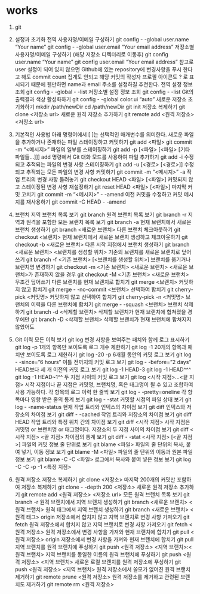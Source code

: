 # works

1. git

1. 설정과 초기화
전역 사용자명/이메일 구성하기
git config - -global user.name “Your name”
git config - -global user.email “Your email address”
저장소별 사용자명/이메일 구성하기 (해당 저장소 디렉터리로 이동후)
git config user.name “Your name”
git config user.email “Your email address”
참고로 user 설정이 되어 있지 않으면 Github에 있는 repository에 변경사항을 푸시 한다고 해도 commit count 집계도 안되고 해당 커밋의 작성자 프로필 아이콘도 ? 로 표시되기 때문에 웬만하면 name과 email 주소를 설정하길 추천한다.
전역 설정 정보 조회
git config - -global - -list
저장소별 설정 정보 조회
git config - -list
Git의 출력결과 색상 활성화하기
git config - -global color.ui “auto”
새로운 저장소 초기화하기
mkdir /path/newDir
cd /path/newDir
git init
저장소 복제하기
git clone <저장소 url>
새로운 원격 저장소 추가하기
git remote add <원격 저장소> <저장소 url>
2. 기본적인 사용법
아래 명령어에서 [ ]는 선택적인 매개변수를 의미한다.
새로운 파일을 추가하거나 존재하는 파일 스테이징하고 커밋하기
git add <파일>
git commit -m “<메시지>”
파일의 일부를 스테이징하기
git add -p [<파일> [<파일> [기타 파일들…]]]
add 명령에서 Git 대화 모드를 사용하여 파일 추가하기
git add -i
수정되고 추적되는 파일의 변경 사항 스테이징하기
git add -u [<경로> [<경로>]]
수정되고 추적되는 모든 파일의 변경 사항 커밋하기
git commit -m “<메시지>” -a
작업 트리의 변경 사항 돌려놓기
git checkout HEAD <파일> [<파일>]
커밋되지 않고 스테이징된 변경 사항 재설정하기
git reset HEAD <파일> [<파일>]
마지막 커밋 고치기
git commit -m “<메시지>” - -amend
이전 커밋을 수정하고 커밋 메시지를 재사용하기
git commit -C HEAD - -amend
3. 브랜치
지역 브랜치 목록 보기
git branch
원격 브랜치 목록 보기
git branch -r
지역과 원격을 포함한 모든 브랜치 목록 보기
git branch -a
현재 브랜치에서 새로운 브랜치 생성하기
git branch <새로운 브랜치>
다른 브랜치 체크아웃하기
git checkout <브랜치>
현재 브랜치에서 새로운 브랜치 생성하고 체크아웃하기
git checkout -b <새로운 브랜치>
다른 시작 지점에서 브랜치 생성하기
git branch <새로운 브랜치> <브랜치를 생성할 위치>
기존의 브랜치를 새로운 브랜치로 덮어쓰기
git branch -f <기존 브랜치> [<브랜치를 생성할 위치>]
브랜치를 옮기거나 브랜치명 변경하기
git checkout -m <기존 브랜치> <새로운 브랜치>
<새로운 브랜치>가 존재하지 않을 경우
git checkout -M <기존 브랜치> <새로운 브랜치>
무조건 덮어쓰기
다른 브랜치를 현재 브랜치로 합치기
git merge <브랜치>
커밋하지 않고 합치기
git merge - -no-commit <브랜치>
선택하여 합치기
git cherry-pick <커밋명>
커밋하지 않고 선택하여 합치기
git cherry-pick -n <커밋명>
브랜치의 이력을 다른 브랜치에 합치기
git merge - -squash <브랜치>
브랜치 삭제하기
git branch -d <삭제할 브랜치>
삭제할 브랜치가 현재 브랜치에 합쳐졌을 경우에만
git branch -D <삭제할 브랜치>
삭제할 브랜치가 현재 브랜치에 합쳐지지 않았어도
4. Git 이력
모든 이력 보기
git log
변경 사항을 보여주는 패치와 함께 로그 표시하기
git log -p
1개의 항목만 보이도록 로그 개수 제한하기
git log -1
20개의 항목과 패치만 보이도록 로그 제한하기
git log -20 -p
6개월 동안의 커밋 로그 보기
git log - -since=”6 hours”
이틀 전까지의 커밋 로그 보기
git log - -before=”2 days”
HEAD보다 세 개 이전의 커밋 로그 보기
git log -1 HEAD-3
git log -1 HEAD^^^
git log -1 HEAD~1^^
두 지점 사이의 커밋 로그 보기
git log <시작 지점>…<끝 지점>
시작 지점이나 끝 지점은 커밋명, 브랜치명, 혹은 태그명이 될 수 있고 조합하여 사용 가능하다.
각 항목의 로그 이력 한 줄씩 보기
git log - -pretty=oneline
각 항목마다 영향 받은 줄의 통계 보기
git log - -stat
커밋할 시점의 파일 상태 보기
git log - -name-status
현재 작업 트리와 인덱스의 차이점 보기
git diff
인덱스와 저장소의 차이점 보기
git diff - -cached
작업 트리와 저장소의 차이점 보기
git diff HEAD
작업 트리와 특정 위치 간의 차이점 보기
git diff <시작 지점>
시작 지점은 커밋명 or 브랜치명 or 태그명이다.
저장소의 두 지점 사이의 차이점 보기
git diff <시작 지점> <끝 지점>
차이점의 통계 보기
git diff - -stat <시작 지점> [<끝 지점>]
파일의 커밋 정보 줄 단위로 보기
git blame <파일>
파일의 줄 단위의 복사, 붙여 넣기, 이동 정보 보기
git blame -M <파일>
파일의 줄 단위의 이동과 원본 파일 정보 보기
git blame -C -C <파일>
로그에서 복사와 붙여 넣은 정보 보기
git log -C -C -p -1 <특정 지점>
5. 원격 저장소
저장소 복제하기
git clone <저장소>
마지막 200개의 커밋만 포함하여 저장소 복제하기
git clone - -depth 200 <저장소>
새로운 원격 저장소 추가하기
git remote add <원격 저장소> <저장소 url>
모든 원격 브랜치 목록 보기
git branch -r
원격 브랜치에서 지역 브랜치 생성하기
git branch <새로운 브랜치> <원격 브랜치>
원격 태그에서 지역 브랜치 생성하기
git branch <새로운 브랜치> <원격 태그>
origin 저장소에서 합치지 않고 지역 브랜치로 변경 사항 가져오기
git fetch
원격 저장소에서 합치지 않고 지역 브랜치로 변경 사항 가져오기
git fetch <원격 저장소>
원격 저장소에서 변경 사항을 가져와 현재 브랜치에 합치기
git pull <원격 저장소>
origin 저장소에서 변경 사항을 가져와 현재 브랜치에 합치기
git pull
지역 브랜치를 원격 브랜치에 푸싱하기
git push <원격 저장소> <지역 브랜치>:<원격 브랜치>
지역 브랜치를 동일한 이름의 원격 브랜치에 푸싱하기
git push <원격 저장소> <지역 브랜치>
새로운 로컬 브랜치를 원격 저장소에 푸싱하기
git push <원격 저장소> <지역 브랜치>
원격 저장소에서 쓸모가 없어진 원격 브랜치 제거하기
git remote prune <원격 저장소>
원격 저장소를 제거하고 관련된 브랜치도 제거하기
git remote rm <원격 저장소>
